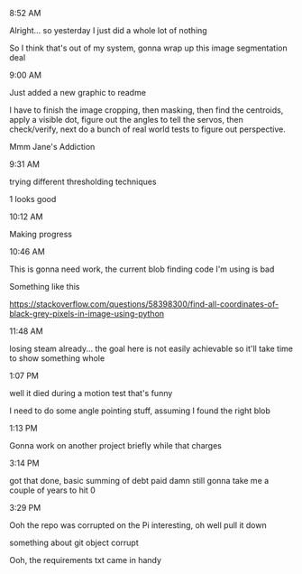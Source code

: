8:52 AM

Alright... so yesterday I just did a whole lot of nothing

So I think that's out of my system, gonna wrap up this image segmentation deal

9:00 AM

Just added a new graphic to readme

I have to finish the image cropping, then masking, then find the centroids, apply a visible dot, figure out the angles to tell the servos, then check/verify, next do a bunch of real world tests to figure out perspective.

Mmm Jane's Addiction

9:31 AM

trying different thresholding techniques

1 looks good

10:12 AM

Making progress

10:46 AM

This is gonna need work, the current blob finding code I'm using is bad

Something like this

https://stackoverflow.com/questions/58398300/find-all-coordinates-of-black-grey-pixels-in-image-using-python

11:48 AM

losing steam already... the goal here is not easily achievable so it'll take time to show something whole

1:07 PM

well it died during a motion test that's funny

I need to do some angle pointing stuff, assuming I found the right blob

1:13 PM

Gonna work on another project briefly while that charges

3:14 PM

got that done, basic summing of debt paid damn still gonna take me a couple of years to hit 0

3:29 PM

Ooh the repo was corrupted on the Pi interesting, oh well pull it down

something about git object corrupt

Ooh, the requirements txt came in handy

